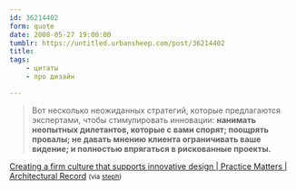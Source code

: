 ```yaml
---
id: 36214402
form: quote
date: 2008-05-27 19:00:00
tumblr: https://untitled.urbansheep.com/post/36214402
title: 
tags:
    - цитаты
    - про дизайн

---
```


<blockquote>
Вот несколько неожиданных стратегий, которые предлагаются экспертами, чтобы стимулировать инновации: <strong>нанимать неопытных дилетантов, которые с вами спорят; поощрять провалы; не давать мнению клиента ограничивать ваше видение; и полностью впрягаться в рискованные проекты.</strong>
</blockquote>

<a href="http://archrecord.construction.com/practice/firmCulture/0802firm-1.asp">Creating a firm culture that supports innovative design | Practice Matters | Architectural Record</a> <small>(via <a href="http://steph.tumblr.com/post/36142502/here-are-a-few-strategies-suggested-by-experts-to">steph</a>)</small>
